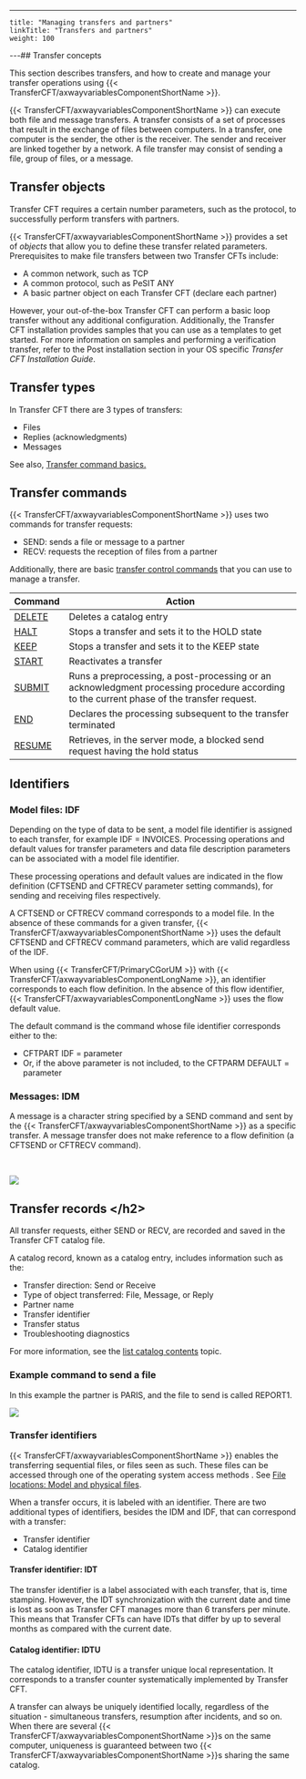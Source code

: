 ---
    title: "Managing transfers and partners"
    linkTitle: "Transfers and partners"
    weight: 100
---## Transfer concepts

This section describes transfers, and how to create and
manage your transfer operations using {{< TransferCFT/axwayvariablesComponentShortName  >}}.

{{< TransferCFT/axwayvariablesComponentShortName  >}} can execute both file and message transfers. A transfer
consists of a set of processes that result in the exchange of files between
computers. In a transfer, one computer is the sender, the other is the
receiver. The sender and receiver are linked together by a network. A
file transfer may consist of sending a file, group of files, or a message.

## Transfer objects

Transfer CFT requires a certain number parameters, such as the protocol, to successfully perform transfers with partners.

{{< TransferCFT/axwayvariablesComponentShortName  >}} provides
a set of *objects* that allow you to define these transfer related parameters. Prerequisites to make file transfers between two Transfer CFTs include:

- A common network, such as TCP
- A common protocol, such as PeSIT ANY
- A basic partner object on each Transfer CFT (declare each partner)

However, your out-of-the-box Transfer CFT can perform a basic loop transfer without any additional configuration. Additionally, the Transfer CFT installation provides samples that you can use as a templates to get started. For more information on samples and performing a verification transfer, refer to the Post installation section in your OS specific *Transfer CFT Installation Guide*.

## Transfer types

In Transfer
CFT there are 3 types of transfers:

- Files
- Replies (acknowledgments)
- Messages

See also, [Transfer command basics.](transfer_command_overview)

## Transfer commands

{{< TransferCFT/axwayvariablesComponentShortName  >}} uses two commands for transfer requests:

- SEND: sends a file or message to a partner
- RECV: requests the reception of files from a partner

Additionally, there are basic [transfer control commands](../c_intro_userinterfaces/web_copilot_ui/operations/managing_transfer_states) that you can use to manage a transfer.


| Command  | Action  |
| --- | --- |
| [DELETE](../admin_intro/admin_commands_intro/delete_command) | Deletes a catalog entry  |
| [HALT](../c_intro_userinterfaces/about_cftutil/managing_transfer_states/halt_command) | Stops a transfer and sets it to the HOLD state  |
| [KEEP](../c_intro_userinterfaces/about_cftutil/managing_transfer_states/keep_command) | Stops a transfer and sets it to the KEEP state  |
| [START](../c_intro_userinterfaces/about_cftutil/managing_transfer_states/start_command) | Reactivates a transfer  |
| [SUBMIT](../c_intro_userinterfaces/about_cftutil/managing_transfer_states/submit_command) | Runs a preprocessing, a post-processing or an acknowledgment processing procedure according to the current phase of the transfer request.  |
| [END](../c_intro_userinterfaces/about_cftutil/managing_transfer_states/end_command) | Declares the processing subsequent to the transfer terminated  |
| [RESUME](../c_intro_userinterfaces/about_cftutil/managing_transfer_states/resume_command) | Retrieves, in the server mode, a blocked send request having the hold status |


<span id="Transfer_owners"></span>

## Identifiers

### Model files: IDF

Depending on the type of data to be sent, a model file identifier is assigned to each transfer, for example
IDF = INVOICES. Processing operations and default values for transfer
parameters and data file description parameters can be associated with
a model file identifier.

These processing operations and default values are indicated in the flow definition
(CFTSEND and CFTRECV parameter setting commands), for sending and receiving
files respectively.

A CFTSEND or CFTRECV command corresponds to a model
file. In the absence of these commands for a given transfer, {{< TransferCFT/axwayvariablesComponentShortName  >}} uses the default CFTSEND and CFTRECV command parameters, which are
valid regardless of the IDF.

When using {{< TransferCFT/PrimaryCGorUM  >}} with {{< TransferCFT/axwayvariablesComponentLongName  >}}, an identifier corresponds to each flow definition. In the absence of this flow identifier, {{< TransferCFT/axwayvariablesComponentLongName  >}} uses the flow default value.

The default command is the command whose file identifier corresponds either to the:

- CFTPART
    IDF = parameter
- Or, if the above
    parameter is not included, to the CFTPARM DEFAULT
    = parameter

<span id="Messages__IDM"></span>

### Messages: IDM

A message is a character string specified by a SEND command and sent
by the {{< TransferCFT/axwayvariablesComponentShortName  >}} as a specific transfer. A message transfer does not make reference to a flow definition (a CFTSEND or CFTRECV command).

 

![](/Images/TransferCFT/temp_type_data.png)

<span id="Transfer_identifier__IDT"></span><span id="Catalog_identifier__IDTU"></span>

## Transfer records &lt;/h2>

All transfer requests, either SEND or RECV, are recorded and saved in
the Transfer CFT catalog file.

A catalog record, known as a catalog
entry, includes information such as the:

- Transfer direction:
    Send or Receive
- Type of object
    transferred: File, Message, or Reply
- Partner name
- Transfer identifier
- Transfer status
- Troubleshooting diagnostics

For more information, see the [list catalog contents](../c_intro_userinterfaces/about_cftutil/monitoring_cftutil_intro/listcat_command) topic.

### Example command to send a file

In this example the partner is PARIS, and the file to send is called REPORT1.

![](/Images/TransferCFT/temp_request.png)

### Transfer identifiers

{{< TransferCFT/axwayvariablesComponentShortName  >}} enables the transferring sequential files, or files seen
as such. These files can be accessed through one of the operating system
access methods . See [File locations: Model and physical files](create_transfers_start_here/model_and_physical_file_concepts).

When a transfer occurs, it is labeled with an identifier. There are
two additional types of identifiers, besides the IDM and IDF, that can correspond with a transfer:

- Transfer
    identifier
- Catalog
    identifier

#### Transfer identifier: IDT

The transfer identifier is a label associated with each transfer, that is, time stamping. However, the IDT synchronization with the current date and time is lost as soon as Transfer CFT manages more than 6 transfers per minute. This means that Transfer CFTs can have IDTs that differ by up to several months as compared with the current date.

#### Catalog identifier: IDTU

The catalog identifier, IDTU
is a transfer unique local representation. It corresponds to a transfer
counter systematically implemented by Transfer CFT.

A transfer can always be uniquely identified locally, regardless of
the situation - simultaneous transfers, resumption after incidents, and
so on. When there are several {{< TransferCFT/axwayvariablesComponentShortName  >}}s on the same computer, uniqueness
is guaranteed between two {{< TransferCFT/axwayvariablesComponentShortName  >}}s sharing the same catalog.
